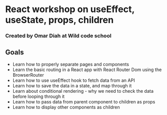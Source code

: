 # React workshop on useEffect, useState, props, children
### Created by Omar Diah at Wild code school

## Goals
- Learn how to properly separate pages and components
- Learn the basic routing in a React app with React Router Dom using the BrowserRouter
- Learn how to use useEffect hook to fetch data from an API
- Learn how to save the data in a state, and map through it
- Learn about conditional rendering - why we need to check the data before looping through it
- Learn how to pass data from parent component to children as props
- Learn how to display other components as children
